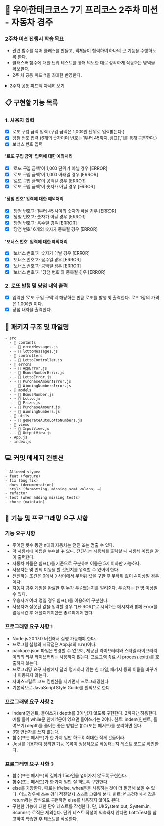 # :school: 우아한테크코스 7기 프리코스 2주차 미션 - 자동차 경주

### 2주차 미션 진행시 학습 목표
* 관련 함수를 묶어 클래스를 만들고, 객체들이 협력하여 하나의 큰 기능을 수행하도록 한다.
* 클래스와 함수에 대한 단위 테스트를 통해 의도한 대로 정확하게 작동하는 영역을 확보한다.
* 2주 차 공통 피드백을 최대한 반영한다.
<details>
<summary>2주차 공통 피드백 자세히 보기</summary>

#### 1. README.md를 상세히 작성한다.
미션 저장소의 README.md는 소스 코드 이전에 프로젝트의 개요를 소개하는 문서다. 이 문서를 통해 해당 프로젝트가 어떤 프로젝트인지, 주요 기능이 무엇인지 소개할 수 있다. 효과적으로 작성하기 위해 마크다운 문법을 검색하여 학습하고, 이를 활용해 README.md를 작성해 본다.

#### 2. 기능 목록을 재검토한다.
기능 목록을 작성할 때 클래스 설계와 구현, 메서드 설계와 구현 같은 상세한 내용은 포함하지 않는다. 클래스 이름이나 메서드 시그니처, 반환값 등은 언제든지 변경될 수 있기 때문이다. 구현해야 할 기능 목록을 중심으로 작성하되, 정상적인 경우뿐만 아니라 예외 상황도 함께 정리한다. 예외 상황은 시작 단계에서 파악하기 어려우므로, 기능을 구현하면서 지속적으로 업데이트하는 것이 좋다.

#### 3. 기능 목록을 업데이트한다.
README.md 파일의 기능 목록은 구현 과정에서 변경될 수 있다. 시작부터 모든 기능을 완벽하게 정리해야 한다는 부담을 갖기보다는, 기능을 구현하면서 문서를 지속적으로 업데이트하는 것을 목표로 한다. 이를 통해 죽은 문서가 아닌 살아있는 문서로 유지될 수 있도록 노력해 보자.

#### 4. 값을 하드 코딩하지 않는다.
코드 내에서 문자열이나 숫자 값을 하드 코딩하지 않는다. 대신 상수(const)를 정의하고 의미 있는 이름을 부여하여 해당 값이 어떤 역할을 하는지 명확히 드러낸다. 구글에 "javascript const" 등의 키워드로 검색하여 상수 구현 방법을 학습하고 코드에 적용해 본다.

#### 5. 구현 순서도 코딩 컨벤션이다.
클래스는 필드, 생성자, 메서드 순으로 작성한다. 
```javascript
class A {
    필드
    생성자
    메서드
}
```

#### 6. 한 메서드가 한 가지 기능만 담당하게 한다.
함수의 길이가 길어진다면 여러 기능을 한 함수에서 처리하려는 신호일 가능성이 높다. 예를 들어, 안내 문구 출력, 사용자 입력 처리, 유효값 검증 등의 작업을 한 함수에 모두 포함하는 대신, 이를 각기 다른 함수로 분리해 본다.
```javascript
const userInput = () => {
  MissionUtils.Console.readLine("경주할 자동차 이름을 입력하세요(이름은 쉼표(,)를 기준으로 구분): ", (input) => {
    const carNames = input.split(",");
    for (int index = 0; index < carNames.length; index++) {
      if (carNames[index].length < 1 || carNames[index].length > 5) {
        throw new Error("[ERROR] 자동차 이름은 1자 이상 5자 이하만 가능합니다.");
      }
    }
    return carNames;
  });
};

```

#### 7. 메서드가 한 가지 기능을 하는지 확인하는 기준을 세운다.
여러 메서드에서 중복되는 코드가 있다면 이를 별도 메서드로 분리하는 것을 고려한다. 메서드의 길이가 길어지면 여러 기능을 포함하고 있을 가능성이 커지므로, 15라인이 넘지 않도록 구현하면 의식적으로 메서드를 분리하는 연습을 할 수 있다.

#### 8. 테스트를 작성하는 이유에 대해 본인의 경험을 토대로 정리해본다.
테스트를 작성하면 기능의 정확성을 점검함을 넘어 코드의 즉각적인 피드백을 받을 수 있다. 테스트 작성 과정을 통해 구현한 기능의 문제를 빠르게 발견할 수 있을 뿐만 아니라, 코드의 구조와 의도를 명확히 이해하는 데도 도움을 받을 수 있다. 학습 도구로도 활용할 수 있는데, 수 많은 테스트의 장점 중 본인이 가장 공감하는 작성 이유를 작성해 본다.

#### 9. 처음부터 큰 단위의 테스트를 만들지 않는다.
테스트의 핵심 목적 중 하나는 코드에 대해 빠르고 자주 피드백을 받는 것이다. 처음부터 큰 단위의 테스트를 작성하게 되면, 작성한 코드의 문제를 발견하기까지 시간이 오래 걸린다. 따라서 문제를 작게 나누어 핵심 기능부터 작게 테스트를 만들어 가는 것이 효과적이다.
##### 큰 단위의 테스트
* 자동차 경주 게임을 시작하여, 사용자가 이름과 진행 횟수를 입력하고, 게임을 진행한 후 결과를 확인한다.
##### 작은 단위의 테스트
* 무작위 값이 4 이상이면 자동차가 전진한다.
* 무작위 값이 3 이하이면 자동차가 전진하지 않는다.

#### 10. JavaScript에서 객체를 만드는 다양한 방법을 이해하고 사용한다.
JavaScript에서는 클래스를 사용하는 방법 이외에도 객체를 만드는 다양한 방법이 존재한다. 다양한 객체 생성 방식을 익히면 유연하게 코드를 설계할 수 있다.

</details>

## :clipboard: 구현할 기능 목록

### 1. 사용자 입력
- [X] 로또 구입 금액 입력 (구입 금액은 1,000원 단위로 입력받는다.)
- [X] 당첨 번호 입력 (6개의 숫자이며 번호는 1부터 45까지, 쉼표[',']를 통해 구분한다.)
- [X] 보너스 번호 입력

#### '로또 구입 금액' 입력에 대한 예외처리
- [X] '로또 구입 금액'이 1,000 단위가 아닐 경우 [ERROR]
- [X] '로또 구입 금액'이 1,000 아래일 경우 [ERROR]
- [X] '로또 구입 금액'이 공백일 경우 [ERROR]
- [X] '로또 구입 금액'이 숫자가 아닐 경우 [ERROR]

#### '당첨 번호' 입력에 대한 예외처리
- [X] '당첨 번호'가 1부터 45 사이의 숫자가 아닐 경우 [ERROR]
- [X] '당첨 번호'가 숫자가 아닐 경우 [ERROR]
- [X] '당첨 번호'가 음수일 경우 [ERROR]
- [X] '당첨 번호' 6개의 숫자가 중복될 경우 [ERROR]

#### '보너스 번호' 입력에 대한 예외처리
- [X] '보너스 번호'가 숫자가 아닐 경우 [ERROR]
- [X] '보너스 번호'가 음수일 경우 [ERROR]
- [X] '보너스 번호'가 공백일 경우 [ERROR]
- [X] '보너스 번호'가 '당첨 번호'와 중복될 경우 [ERROR]

### 2. 로또 발행 및 당첨 내역 출력
- [X] 입력한 '로또 구입 구액'의 해당하는 만큼 로또를 발행 및 출력한다. 로또 1장의 가격은 1,000원 이다.
- [X] 당첨 내역을 출력한다.

## :file_folder: 패키지 구조 및 파일명
```
- src
  - 📂 contants
  - - 📜 errorMessages.js
  - - 📜 lottoMessages.js
  - 📂 controllers
  - - 📜 LottoController.js
  - 📂 errors
  - - 📜 AppError.js
  - - 📜 BonusNumberError.js
  - - 📜 LottoError.js
  - - 📜 PurchaseAmountError.js
  - - 📜 WinningNumbersError.js
  - 📂 models
  - - 📜 BonusNumber.js
  - - 📜 Lotto.js
  - - 📜 Prize.js
  - - 📜 PurchaseAmount.js
  - - 📜 WinningNumbers.js
  - 📂 utils
  - - 📜 generateAutoLottoNumbers.js
  - 📂 views
  - - 📜 InputView.js
  - - 📜 OutputView.js
  - App.js
  - index.js
```

## :computer: 커밋 메세지 컨벤션
```
- Allowed <type>
- feat (feature)
- fix (bug fix)
- docs (documentation)
- style (formatting, missing semi colons, …)
- refactor
- test (when adding missing tests)
- chore (maintain)
```

## :high_brightness: 기능 및 프로그래밍 요구 사항

### 기능 요구 사항
* 주어진 횟수 동안 n대의 자동차는 전진 또는 멈출 수 있다.
* 각 자동차에 이름을 부여할 수 있다. 전진하는 자동차를 출력할 때 자동차 이름을 같이 출력한다.
* 자동차 이름은 쉼표(,)를 기준으로 구분하며 이름은 5자 이하만 가능하다.
* 사용자는 몇 번의 이동을 할 것인지를 입력할 수 있어야 한다.
* 전진하는 조건은 0에서 9 사이에서 무작위 값을 구한 후 무작위 값이 4 이상일 경우이다.
* 자동차 경주 게임을 완료한 후 누가 우승했는지를 알려준다. 우승자는 한 명 이상일 수 있다.
* 우승자가 여러 명일 경우 쉼표(,)를 이용하여 구분한다.
* 사용자가 잘못된 값을 입력할 경우 "[ERROR]"로 시작하는 메시지와 함께 Error를 발생시킨 후 애플리케이션은 종료되어야 한다.

### 프로그래밍 요구 사항 1
* Node.js 20.17.0 버전에서 실행 가능해야 한다.
* 프로그램 실행의 시작점은 App.js의 run()이다.
* package.json 파일은 변경할 수 없으며, 제공된 라이브러리와 스타일 라이브러리 이외의 외부 라이브러리는 사용하지 않는다.
프로그램 종료 시 process.exit()를 호출하지 않는다.
* 프로그래밍 요구 사항에서 달리 명시하지 않는 한 파일, 패키지 등의 이름을 바꾸거나 이동하지 않는다.
* 자바스크립트 코드 컨벤션을 지키면서 프로그래밍한다.
* 기본적으로 JavaScript Style Guide를 원칙으로 한다.

### 프로그래밍 요구 사항 2
* indent(인덴트, 들여쓰기) depth를 3이 넘지 않도록 구현한다. 2까지만 허용한다.
예를 들어 while문 안에 if문이 있으면 들여쓰기는 2이다.
힌트: indent(인덴트, 들여쓰기) depth를 줄이는 좋은 방법은 함수(또는 메서드)를 분리하면 된다.
* 3항 연산자를 쓰지 않는다.
* 함수(또는 메서드)가 한 가지 일만 하도록 최대한 작게 만들어라.
* Jest를 이용하여 정리한 기능 목록이 정상적으로 작동하는지 테스트 코드로 확인한다.

### 프로그래밍 요구 사항 3
* 함수(또는 메서드)의 길이가 15라인을 넘어가지 않도록 구현한다.
* 함수(또는 메서드)가 한 가지 일만 잘 하도록 구현한다.
* else를 지양한다.
때로는 if/else, when문을 사용하는 것이 더 깔끔해 보일 수 있다. 어느 경우에 쓰는 것이 적절할지 스스로 고민해 본다.
힌트: if 조건절에서 값을 return하는 방식으로 구현하면 else를 사용하지 않아도 된다.
* 구현한 기능에 대한 단위 테스트를 작성한다. 단, UI(System.out, System.in, Scanner) 로직은 제외한다.
단위 테스트 작성이 익숙하지 않다면 LottoTest를 참고하여 학습한 후 테스트를 작성한다.
